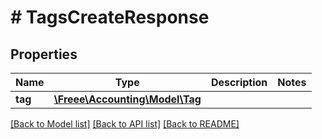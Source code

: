 # # TagsCreateResponse

## Properties

Name | Type | Description | Notes
------------ | ------------- | ------------- | -------------
**tag** | [**\Freee\Accounting\Model\Tag**](Tag.md) |  | 

[[Back to Model list]](../../README.md#documentation-for-models) [[Back to API list]](../../README.md#documentation-for-api-endpoints) [[Back to README]](../../README.md)


